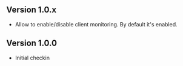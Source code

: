 ## Version 1.0.x

* Allow to enable/disable client monitoring. By default it's enabled.

## Version 1.0.0

* Initial checkin

